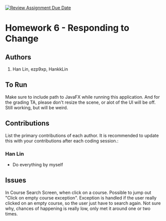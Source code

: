 [![Review Assignment Due Date](https://classroom.github.com/assets/deadline-readme-button-24ddc0f5d75046c5622901739e7c5dd533143b0c8e959d652212380cedb1ea36.svg)](https://classroom.github.com/a/DC1SF4uZ)
# Homework 6 - Responding to Change

## Authors
1) Han Lin, ezp9xp, HankkLin

## To Run
Make sure to include path to JavaFX while running this application. 
And for the grading TA, please don't resize the scene, or alot of the UI will be off. Still working, but will be weird. 

## Contributions

List the primary contributions of each author. It is recommended to update this with your contributions after each coding session.:

### Han Lin

* Do everything by myself


## Issues

In Course Search Screen, when click on a course. Possible to jump out "Click on empty course exception". 
Exception is handled if the user really clicked on an empty course, so the user just have to search again. 
Not sure why, chances of happening is really low, only met it around one or two times.
